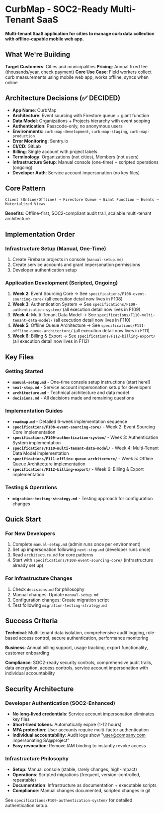 # CurbMap - SOC2-Ready Multi-Tenant SaaS

**Multi-tenant SaaS application for cities to manage curb data collection with offline-capable mobile web app.**

## What We're Building

**Target Customers**: Cities and municipalities
**Pricing**: Annual fixed fee (thousands/year, check payment)
**Core Use Case**: Field workers collect curb measurements using mobile web app, works offline, syncs when online

## Architecture Decisions (✅ DECIDED)

- **App Name**: CurbMap
- **Architecture**: Event sourcing with Firestore queue + giant function
- **Data Model**: Organizations + Projects hierarchy with event scoping
- **Authentication**: Passcode-only, no anonymous users
- **Environments**: `curb-map-development`, `curb-map-staging`, `curb-map-production`
- **Error Monitoring**: Sentry.io
- **CI/CD**: GitLab
- **Billing**: Single account with project labels
- **Terminology**: Organizations (not cities), Members (not users)
- **Infrastructure Setup**: Manual console (one-time) + scripted operations (ongoing)
- **Developer Auth**: Service account impersonation (no key files)

## Core Pattern

```
Client (Online/Offline) → Firestore Queue → Giant Function → Events → Materialized Views
```

**Benefits**: Offline-first, SOC2-compliant audit trail, scalable multi-tenant architecture

## Implementation Order

### Infrastructure Setup (Manual, One-Time)
1. Create Firebase projects in console (`manual-setup.md`)
2. Create service accounts and grant impersonation permissions
3. Developer authentication setup

### Application Development (Scripted, Ongoing)
1. **Week 2**: Event Sourcing Core → See `specifications/F108-event-sourcing-core/` (all execution detail now lives in F108)
2. **Week 3**: Authentication System → See `specifications/F109-authentication-system/` (all execution detail now lives in F109)
3. **Week 4**: Multi-Tenant Data Model → See `specifications/F110-multi-tenant-data-model/` (all execution detail now lives in F110)
4. **Week 5**: Offline Queue Architecture → See `specifications/F111-offline-queue-architecture/` (all execution detail now lives in F111)
5. **Week 6**: Billing & Export → See `specifications/F112-billing-export/` (all execution detail now lives in F112)

## Key Files

### Getting Started
- **`manual-setup.md`** - One-time console setup instructions (start here!)
- **`next-step.md`** - Service account impersonation setup for developers
- **`architecture.md`** - Technical architecture and data model
- **`decisions.md`** - All decisions made and remaining questions

### Implementation Guides
- **`roadmap.md`** - Detailed 6-week implementation sequence
- **`specifications/F108-event-sourcing-core/`** - Week 2: Event Sourcing Core implementation
- **`specifications/F109-authentication-system/`** - Week 3: Authentication System implementation
- **`specifications/F110-multi-tenant-data-model/`** - Week 4: Multi-Tenant Data Model implementation
- **`specifications/F111-offline-queue-architecture/`** - Week 5: Offline Queue Architecture implementation
- **`specifications/F112-billing-export/`** - Week 6: Billing & Export implementation

### Testing & Operations
- **`migration-testing-strategy.md`** - Testing approach for configuration changes

## Quick Start

### For New Developers
1. Complete `manual-setup.md` (admin runs once per environment)
2. Set up impersonation following `next-step.md` (developer runs once)
3. Read `architecture.md` for core patterns
4. Start with `specifications/F108-event-sourcing-core/` (infrastructure already set up)

### For Infrastructure Changes
1. Check `decisions.md` for philosophy
2. Manual changes: Update `manual-setup.md`
3. Configuration changes: Create migration script
4. Test following `migration-testing-strategy.md`

## Success Criteria

**Technical**: Multi-tenant data isolation, comprehensive audit logging, role-based access control, secure authentication, performance monitoring

**Business**: Annual billing support, usage tracking, export functionality, customer onboarding

**Compliance**: SOC2-ready security controls, comprehensive audit trails, data encryption, access controls, service account impersonation with individual accountability

## Security Architecture

### Developer Authentication (SOC2-Enhanced)
- **No long-lived credentials**: Service account impersonation eliminates key files
- **Short-lived tokens**: Automatically expire (1-12 hours)
- **MFA protection**: User accounts require multi-factor authentication
- **Individual accountability**: Audit logs show "user@company.com impersonating SA@project"
- **Easy revocation**: Remove IAM binding to instantly revoke access

### Infrastructure Philosophy
- **Setup**: Manual console (stable, rarely changes, high-impact)
- **Operations**: Scripted migrations (frequent, version-controlled, repeatable)
- **Documentation**: Infrastructure as documentation + executable scripts
- **Compliance**: Manual changes documented, scripted changes in git

See `specifications/F109-authentication-system/` for detailed authentication setup.
